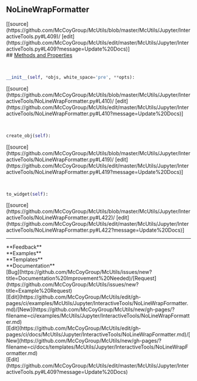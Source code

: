 ## <a id="McUtils.McUtils.Jupyter.InteractiveTools.NoLineWrapFormatter">NoLineWrapFormatter</a> 

<div class="docs-source-link" markdown="1">
[[source](https://github.com/McCoyGroup/McUtils/blob/master/McUtils/Jupyter/InteractiveTools.py#L409)/
[edit](https://github.com/McCoyGroup/McUtils/edit/master/McUtils/Jupyter/InteractiveTools.py#L409?message=Update%20Docs)]
</div>









<div class="collapsible-section">
 <div class="collapsible-section collapsible-section-header" markdown="1">
## <a class="collapse-link" data-toggle="collapse" href="#methods" markdown="1"> Methods and Properties</a> <a class="float-right" data-toggle="collapse" href="#methods"><i class="fa fa-chevron-down"></i></a>
 </div>
 <div class="collapsible-section collapsible-section-body collapse show" id="methods" markdown="1">
 
<a id="McUtils.McUtils.Jupyter.InteractiveTools.NoLineWrapFormatter.__init__" class="docs-object-method">&nbsp;</a> 
```python
__init__(self, *objs, white_space='pre', **opts): 
```
<div class="docs-source-link" markdown="1">
[[source](https://github.com/McCoyGroup/McUtils/blob/master/McUtils/Jupyter/InteractiveTools/NoLineWrapFormatter.py#L410)/
[edit](https://github.com/McCoyGroup/McUtils/edit/master/McUtils/Jupyter/InteractiveTools/NoLineWrapFormatter.py#L410?message=Update%20Docs)]
</div>


<a id="McUtils.McUtils.Jupyter.InteractiveTools.NoLineWrapFormatter.create_obj" class="docs-object-method">&nbsp;</a> 
```python
create_obj(self): 
```
<div class="docs-source-link" markdown="1">
[[source](https://github.com/McCoyGroup/McUtils/blob/master/McUtils/Jupyter/InteractiveTools/NoLineWrapFormatter.py#L419)/
[edit](https://github.com/McCoyGroup/McUtils/edit/master/McUtils/Jupyter/InteractiveTools/NoLineWrapFormatter.py#L419?message=Update%20Docs)]
</div>


<a id="McUtils.McUtils.Jupyter.InteractiveTools.NoLineWrapFormatter.to_widget" class="docs-object-method">&nbsp;</a> 
```python
to_widget(self): 
```
<div class="docs-source-link" markdown="1">
[[source](https://github.com/McCoyGroup/McUtils/blob/master/McUtils/Jupyter/InteractiveTools/NoLineWrapFormatter.py#L422)/
[edit](https://github.com/McCoyGroup/McUtils/edit/master/McUtils/Jupyter/InteractiveTools/NoLineWrapFormatter.py#L422?message=Update%20Docs)]
</div>
 </div>
</div>












---


<div markdown="1" class="text-secondary">
<div class="container">
  <div class="row">
   <div class="col" markdown="1">
**Feedback**   
</div>
   <div class="col" markdown="1">
**Examples**   
</div>
   <div class="col" markdown="1">
**Templates**   
</div>
   <div class="col" markdown="1">
**Documentation**   
</div>
   <div class="col" markdown="1">
   
</div>
   <div class="col" markdown="1">
   
</div>
   <div class="col" markdown="1">
   
</div>
</div>
  <div class="row">
   <div class="col" markdown="1">
[Bug](https://github.com/McCoyGroup/McUtils/issues/new?title=Documentation%20Improvement%20Needed)/[Request](https://github.com/McCoyGroup/McUtils/issues/new?title=Example%20Request)   
</div>
   <div class="col" markdown="1">
[Edit](https://github.com/McCoyGroup/McUtils/edit/gh-pages/ci/examples/McUtils/Jupyter/InteractiveTools/NoLineWrapFormatter.md)/[New](https://github.com/McCoyGroup/McUtils/new/gh-pages/?filename=ci/examples/McUtils/Jupyter/InteractiveTools/NoLineWrapFormatter.md)   
</div>
   <div class="col" markdown="1">
[Edit](https://github.com/McCoyGroup/McUtils/edit/gh-pages/ci/docs/McUtils/Jupyter/InteractiveTools/NoLineWrapFormatter.md)/[New](https://github.com/McCoyGroup/McUtils/new/gh-pages/?filename=ci/docs/templates/McUtils/Jupyter/InteractiveTools/NoLineWrapFormatter.md)   
</div>
   <div class="col" markdown="1">
[Edit](https://github.com/McCoyGroup/McUtils/edit/master/McUtils/Jupyter/InteractiveTools.py#L409?message=Update%20Docs)   
</div>
   <div class="col" markdown="1">
   
</div>
   <div class="col" markdown="1">
   
</div>
   <div class="col" markdown="1">
   
</div>
</div>
</div>
</div>